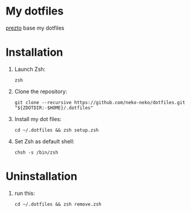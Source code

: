 # My dotfiles
[prezto](https://github.com/sorin-ionescu/prezto) base my dotfiles

# Installation
1. Launch Zsh:  
    ```
    zsh
    ```

2. Clone the repository:  
    ```
    git clone --recursive https://github.com/neko-neko/dotfiles.git "${ZDOTDIR:-$HOME}/.dotfiles"
    ```

3. Install my dot files:  
    ```
    cd ~/.dotfiles && zsh setup.zsh
    ```

4. Set Zsh as default shell:  
    ```
    chsh -s /bin/zsh
    ```

# Uninstallation
1. run this:  
    ```
    cd ~/.dotfiles && zsh remove.zsh
    ```
